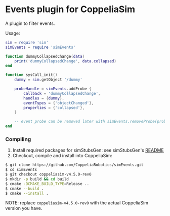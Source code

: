 # Events plugin for CoppeliaSim

A plugin to filter events.

Usage:

```lua
sim = require 'sim'
simEvents = require 'simEvents'

function dummyCollapsedChange(data)
    print('dummyCollapsedChange', data.collapsed)
end

function sysCall_init()
    dummy = sim.getObject '/dummy'

    probeHandle = simEvents.addProbe {
        callback = 'dummyCollapsedChange',
        handles = {dummy},
        eventTypes = {'objectChanged'},
        properties = {'collapsed'},
    }

    -- event probe can be removed later with simEvents.removeProbe(probeHandle)
end
```

### Compiling

1. Install required packages for simStubsGen: see simStubsGen's [README](https://github.com/CoppeliaRobotics/include/blob/master/simStubsGen/README.md)
2. Checkout, compile and install into CoppeliaSim:
```sh
$ git clone https://github.com/CoppeliaRobotics/simEvents.git
$ cd simEvents
$ git checkout coppeliasim-v4.5.0-rev0
$ mkdir -p build && cd build
$ cmake -DCMAKE_BUILD_TYPE=Release ..
$ cmake --build .
$ cmake --install .
```

NOTE: replace `coppeliasim-v4.5.0-rev0` with the actual CoppeliaSim version you have.
